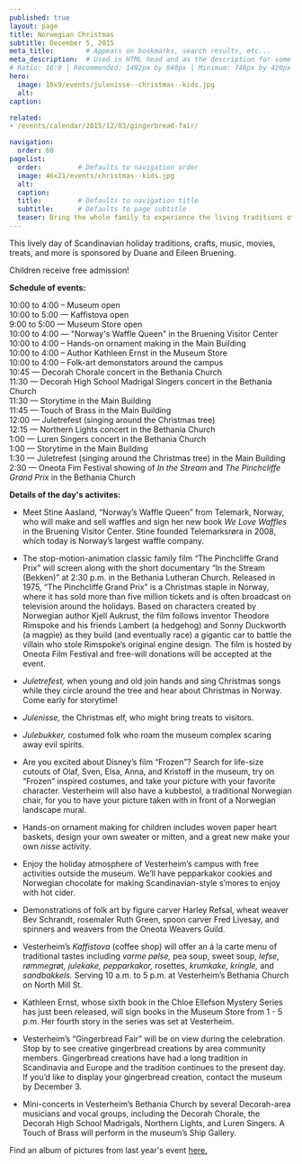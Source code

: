 ```yaml
---
published: true
layout: page
title: Norwegian Christmas
subtitle: December 5, 2015
meta_title:        # Appears on bookmarks, search results, etc...
meta_description:  # Used in HTML head and as the description for some search engines
# Ratio: 16:9 | Recommended: 1492px by 840px | Minimum: 746px by 420px
hero:
  image: 16x9/events/julenisse--christmas--kids.jpg
  alt: 
caption: 

related:
- /events/calendar/2015/12/03/gingerbread-fair/

navigation:
  order: 60
pagelist:
  order:         # Defaults to navigation order
  image: 46x21/events/christmas--kids.jpg
  alt: 
  caption:
  title:         # Defaults to navigation title
  subtitle:      # Defaults to page subtitle
  teaser: Bring the whole family to experience the living traditions of a Norwegian Christmas. This clebration brings the museum to life with a Christmas tree party, visits from the _Julenisse,_ hands-on crafts, Scandinavian food, live music, folk-art demonstrations, decorations, and many holiday traditions, both old and new.
---
```

This lively day of Scandinavian holiday traditions, crafts, music, movies, treats, and more is sponsored by Duane and Eileen Bruening.

Children receive free admission!

**Schedule of events:**

10:00 to 4:00 – Museum open <br />
10:00 to 5:00 — Kaffistova open <br />
9:00 to 5:00 — Museum Store open <br />
10:00 to 4:00 — "Norway's Waffle Queen" in the Bruening Visitor Center <br />
10:00 to 4:00 – Hands-on ornament making in the Main Building <br />
10:00 to 4:00 – Author Kathleen Ernst in the Museum Store <br />
10:00 to 4:00 – Folk-art demonstators around the campus <br />
10:45 — Decorah Chorale concert in the Bethania Church <br />
11:30 — Decorah High School Madrigal Singers concert in the Bethania Church <br />
11:30 — Storytime in the Main Building <br />
11:45 — Touch of Brass in the Main Building <br />
12:00 — Juletrefest (singing around the Christmas tree) <br />
12:15 — Northern Lights concert in the Bethania Church <br />
1:00 — Luren Singers concert in the Bethania Church <br />
1:00 — Storytime in the Main Building <br />
1:30 — Juletrefest (singing around the Christmas tree) in the Main Building <br />
2:30 — Oneota Fim Festival showing of _In the Stream_ and _The Pinchcliffe Grand Prix_ in the Bethania Church

**Details of the day's activites:**

* Meet Stine Aasland, “Norway’s Waffle Queen” from Telemark, Norway, who will make and sell waffles and sign her new book _We Love Waffles_ in the Bruening Visitor Center. Stine founded Telemarksrøra in 2008, which today is Norway’s largest waffle company.  

* The stop-motion-animation classic family film “The Pinchcliffe Grand Prix” will screen along with the short documentary “In the Stream (Bekken)” at 2:30 p.m. in the Bethania Lutheran Church. Released in 1975, “The Pinchcliffe Grand Prix” is a Christmas staple in Norway, where it has sold more than five million tickets and is often broadcast on television around the holidays. Based on characters created by Norwegian author Kjell Aukrust, the film follows inventor Theodore Rimspoke and his friends Lambert (a hedgehog) and Sonny Duckworth (a magpie) as they build (and eventually race) a gigantic car to battle the villain who stole Rimspoke’s original engine design. The film is hosted by Oneota Film Festival and free-will donations will be accepted at the event.

* _Juletrefest,_ when young and old join hands and sing Christmas songs while they circle around the tree and hear about Christmas in Norway. Come early for storytime!

* _Julenisse,_ the Christmas elf, who might bring treats to visitors.

* _Julebukker,_ costumed folk who roam the museum complex scaring away evil spirits. 

* Are you excited about Disney’s film “Frozen”? Search for life-size cutouts of Olaf, Sven, Elsa, Anna, and Kristoff in the museum, try on “Frozen” inspired costumes, and take your picture with your favorite character. Vesterheim will also have a kubbestol, a traditional Norwegian chair, for you to have your picture taken with in front of a Norwegian landscape mural.

* Hands-on ornament making for children includes woven paper heart baskets, design your own sweater or mitten, and a great new make your own _nisse_ activity.

* Enjoy the holiday atmosphere of Vesterheim’s campus with free activities outside the museum. We’ll have pepparkakor cookies and Norwegian chocolate for making Scandinavian-style s’mores to enjoy with hot cider. 

* Demonstrations of folk art by figure carver Harley Refsal, wheat weaver Bev Schrandt, rosemaler Ruth Green, spoon carver Fred Livesay, and spinners and weavers from the Oneota Weavers Guild.

* Vesterheim’s _Kaffistova_ (coffee shop) will offer an á la carte menu of traditional tastes including _varme pølse,_ pea soup, sweet soup, _lefse_, _rømmegrøt,_ _julekake,_ _pepparkakor,_ rosettes, _krumkake,_ _kringle,_ and _sandbakkels._ Serving 10 a.m. to 5 p.m. at Vesterheim’s Bethania Church on North Mill St.

* Kathleen Ernst, whose sixth book in the Chloe Ellefson Mystery Series has just been released, will sign books in the Museum Store from 1 - 5 p.m. Her fourth story in the series was set at Vesterheim.

* Vesterheim’s “Gingerbread Fair” will be on view during the celebration. Stop by to see creative gingerbread creations by area community members. Gingerbread creations have had a long tradition in Scandinavia and Europe and the tradition continues to the present day. If you’d like to display your gingerbread creation, contact the museum by December 3.

* Mini-concerts in Vesterheim’s Bethania Church by several Decorah-area musicians and vocal groups, including the Decorah Chorale, the Decorah High School Madrigals, Northern Lights, and Luren Singers. A Touch of Brass will perform in the museum’s Ship Gallery.

Find an album of pictures from last year's event [here.](https://www.facebook.com/media/set/?set=a.10152485088254109.1073741873.18263584108&type=3)
